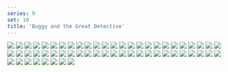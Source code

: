 ```yaml
---
series: 9
set: 10
title: 'Buggy and the Great Detective'
---
```


![](../../../../assets/modern-fried-snake/part-10/modern744-chapter7cover.jpg)
![](../../../../assets/modern-fried-snake/part-10/modern745.jpg)
![](../../../../assets/modern-fried-snake/part-10/modern746.jpg)
![](../../../../assets/modern-fried-snake/part-10/modern747.jpg)
![](../../../../assets/modern-fried-snake/part-10/modern748.jpg)
![](../../../../assets/modern-fried-snake/part-10/modern749.jpg)
![](../../../../assets/modern-fried-snake/part-10/modern750.jpg)
![](../../../../assets/modern-fried-snake/part-10/modern751.jpg)
![](../../../../assets/modern-fried-snake/part-10/modern752.jpg)
![](../../../../assets/modern-fried-snake/part-10/modern753.jpg)
![](../../../../assets/modern-fried-snake/part-10/modern754.jpg)
![](../../../../assets/modern-fried-snake/part-10/modern755.jpg)
![](../../../../assets/modern-fried-snake/part-10/modern756.jpg)
![](../../../../assets/modern-fried-snake/part-10/modern757.jpg)
![](../../../../assets/modern-fried-snake/part-10/modern758.jpg)
![](../../../../assets/modern-fried-snake/part-10/modern759.jpg)
![](../../../../assets/modern-fried-snake/part-10/modern760.jpg)
![](../../../../assets/modern-fried-snake/part-10/modern761.jpg)
![](../../../../assets/modern-fried-snake/part-10/modern762.jpg)
![](../../../../assets/modern-fried-snake/part-10/modern763.jpg)
![](../../../../assets/modern-fried-snake/part-10/modern764.jpg)
![](../../../../assets/modern-fried-snake/part-10/modern765.jpg)
![](../../../../assets/modern-fried-snake/part-10/modern766.jpg)
![](../../../../assets/modern-fried-snake/part-10/modern767.jpg)
![](../../../../assets/modern-fried-snake/part-10/modern768.jpg)
![](../../../../assets/modern-fried-snake/part-10/modern769.jpg)
![](../../../../assets/modern-fried-snake/part-10/modern770.jpg)
![](../../../../assets/modern-fried-snake/part-10/modern771.jpg)
![](../../../../assets/modern-fried-snake/part-10/modern772.jpg)
![](../../../../assets/modern-fried-snake/part-10/modern773.jpg)
![](../../../../assets/modern-fried-snake/part-10/modern774.jpg)
![](../../../../assets/modern-fried-snake/part-10/modern775.jpg)
![](../../../../assets/modern-fried-snake/part-10/modern776.jpg)
![](../../../../assets/modern-fried-snake/part-10/modern777.jpg)
![](../../../../assets/modern-fried-snake/part-10/modern778.jpg)
![](../../../../assets/modern-fried-snake/part-10/modern779.jpg)
![](../../../../assets/modern-fried-snake/part-10/modern780.jpg)
![](../../../../assets/modern-fried-snake/part-10/modern781.jpg)
![](../../../../assets/modern-fried-snake/part-10/modern782.jpg)
![](../../../../assets/modern-fried-snake/part-10/modern783.jpg)
![](../../../../assets/modern-fried-snake/part-10/modern784.jpg)
![](../../../../assets/modern-fried-snake/part-10/modern785.jpg)
![](../../../../assets/modern-fried-snake/part-10/modern786.jpg)
![](../../../../assets/modern-fried-snake/part-10/modern787.jpg)
![](../../../../assets/modern-fried-snake/part-10/modern788.jpg)
![](../../../../assets/modern-fried-snake/part-10/modern789.jpg)
![](../../../../assets/modern-fried-snake/part-10/modern790.jpg)
![](../../../../assets/modern-fried-snake/part-10/modern791.jpg)
![](../../../../assets/modern-fried-snake/part-10/modern792.jpg)
![](../../../../assets/modern-fried-snake/part-10/modern793.jpg)
![](../../../../assets/modern-fried-snake/part-10/modern794.jpg)
![](../../../../assets/modern-fried-snake/part-10/modern795.jpg)
![](../../../../assets/modern-fried-snake/part-10/modern796.jpg)
![](../../../../assets/modern-fried-snake/part-10/modern797.jpg)
![](../../../../assets/modern-fried-snake/part-10/modern798.jpg)
![](../../../../assets/modern-fried-snake/part-10/modern799.jpg)
![](../../../../assets/modern-fried-snake/part-10/modern800.jpg)
![](../../../../assets/modern-fried-snake/part-10/modern801.jpg)